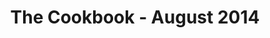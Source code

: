 ---
layout: default
img: project1.png
category: Services
title: The Cookbook - August 2014
description: |
  <p class="lead">
    The aim of this application was to allow users to add and share their preferred recipes.
    </p>
  <p class="lead">  
    User's were also required to register in order to contribute. Non registered users were simply able to browse.
  </p>
  <p class="lead">
    Features 
    <br> 
    Authentication<br>
    Abilities<br>
    Adding of new recipes & ingredients<br>
    Comments

  </p>
  <p class="lead">
    Technology 
    <br> Ruby on rails | Cancan | Devise | Carrierwave | acts_as_commentable
  </p>

---